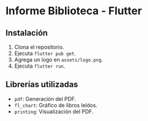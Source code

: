 # Informe Biblioteca - Flutter

## Instalación
1. Clona el repositorio.
2. Ejecuta `flutter pub get`.
3. Agrega un logo en `assets/logo.png`.
4. Ejecuta `flutter run`.

## Librerías utilizadas
- `pdf`: Generación del PDF.
- `fl_chart`: Gráfico de libros leídos.
- `printing`: Visualización del PDF.
